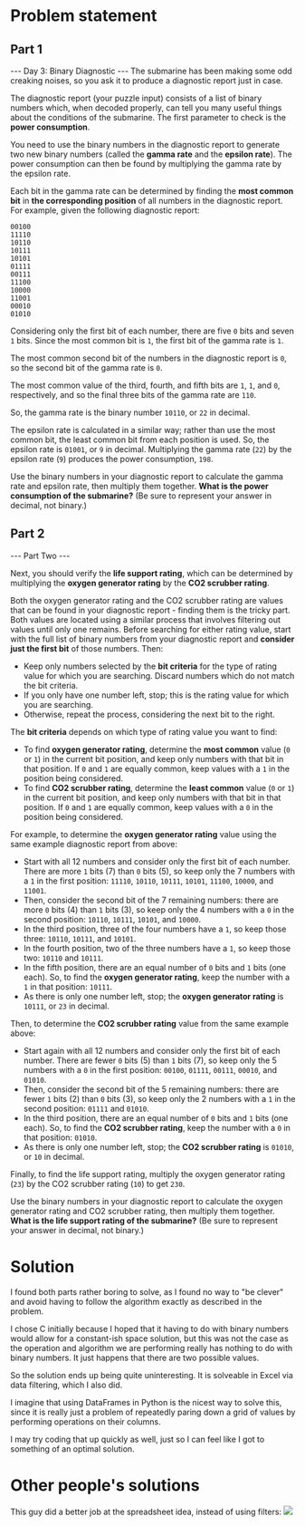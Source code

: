 # Problem statement
## Part 1
--- Day 3: Binary Diagnostic ---
The submarine has been making some odd creaking noises, so you ask it to
produce a diagnostic report just in case.

The diagnostic report (your puzzle input) consists of a list of binary numbers
which, when decoded properly, can tell you many useful things about the
conditions of the submarine. The first parameter to check is the **power
consumption**.

You need to use the binary numbers in the diagnostic report to generate two new
binary numbers (called the **gamma rate** and the **epsilon rate**). The power
consumption can then be found by multiplying the gamma rate by the epsilon
rate.

Each bit in the gamma rate can be determined by finding the **most common bit**
in **the corresponding position** of all numbers in the diagnostic report. For
example, given the following diagnostic report:
```
00100
11110
10110
10111
10101
01111
00111
11100
10000
11001
00010
01010
```
Considering only the first bit of each number, there are five `0` bits and
seven `1` bits. Since the most common bit is `1`, the first bit of the gamma
rate is `1`.

The most common second bit of the numbers in the diagnostic report is `0`, so
the second bit of the gamma rate is `0`.

The most common value of the third, fourth, and fifth bits are `1`, `1`, and
`0`, respectively, and so the final three bits of the gamma rate are `110`.

So, the gamma rate is the binary number `10110`, or `22` in decimal.

The epsilon rate is calculated in a similar way; rather than use the most
common bit, the least common bit from each position is used. So, the epsilon
rate is `01001`, or `9` in decimal. Multiplying the gamma rate (`22`) by the
epsilon rate (`9`) produces the power consumption, `198`.

Use the binary numbers in your diagnostic report to calculate the gamma rate
and epsilon rate, then multiply them together. **What is the power consumption
of the submarine?** (Be sure to represent your answer in decimal, not binary.)

## Part 2
--- Part Two ---

Next, you should verify the **life support rating**, which can be determined by
multiplying the **oxygen generator rating** by the **CO2 scrubber rating**.

Both the oxygen generator rating and the CO2 scrubber rating are values that
can be found in your diagnostic report - finding them is the tricky part. Both
values are located using a similar process that involves filtering out values
until only one remains. Before searching for either rating value, start with
the full list of binary numbers from your diagnostic report and **consider just
the first bit** of those numbers. Then:

- Keep only numbers selected by the **bit criteria** for the type of rating
  value for which you are searching. Discard numbers which do not match the bit
  criteria.
- If you only have one number left, stop; this is the rating value for which
  you are searching.
- Otherwise, repeat the process, considering the next bit to the right.

The **bit criteria** depends on which type of rating value you want to find:

- To find **oxygen generator rating**, determine the **most common** value (`0`
  or `1`) in the current bit position, and keep only numbers with that bit in
  that position. If `0` and `1` are equally common, keep values with a `1` in
  the position being considered.
- To find **CO2 scrubber rating**, determine the **least common** value (`0` or
  `1`) in the current bit position, and keep only numbers with that bit in that
  position.  If `0` and `1` are equally common, keep values with a `0` in the
  position being considered.

For example, to determine the **oxygen generator rating** value using the same
example diagnostic report from above:

- Start with all 12 numbers and consider only the first bit of each number.
  There are more `1` bits (7) than `0` bits (5), so keep only the 7 numbers
  with a `1` in the first position: `11110`, `10110`, `10111`, `10101`,
  `11100`, `10000`, and `11001`.
- Then, consider the second bit of the 7 remaining numbers: there are more `0`
  bits (4) than `1` bits (3), so keep only the 4 numbers with a `0` in the
  second position: `10110`, `10111`, `10101`, and `10000`.
- In the third position, three of the four numbers have a `1`, so keep those
  three: `10110`, `10111`, and `10101`.
- In the fourth position, two of the three numbers have a `1`, so keep those
  two: `10110` and `10111`.
- In the fifth position, there are an equal number of `0` bits and `1` bits
  (one each). So, to find the **oxygen generator rating**, keep the number with
  a `1` in that position: `10111`.
- As there is only one number left, stop; the **oxygen generator rating** is
  `10111`, or `23` in decimal.

Then, to determine the **CO2 scrubber rating** value from the same example above:

- Start again with all 12 numbers and consider only the first bit of each
  number. There are fewer `0` bits (5) than `1` bits (7), so keep only the 5
  numbers with a `0` in the first position: `00100`, `01111`, `00111`, `00010`,
  and `01010`.
- Then, consider the second bit of the 5 remaining numbers: there are fewer `1`
  bits (2) than `0` bits (3), so keep only the 2 numbers with a `1` in the
  second position: `01111` and `01010`.
- In the third position, there are an equal number of `0` bits and `1` bits
  (one each). So, to find the **CO2 scrubber rating**, keep the number with a
  `0` in that position: `01010`.
- As there is only one number left, stop; the **CO2 scrubber rating** is
  `01010`, or `10` in decimal.

Finally, to find the life support rating, multiply the oxygen generator rating
(`23`) by the CO2 scrubber rating (`10`) to get `230`.

Use the binary numbers in your diagnostic report to calculate the oxygen
generator rating and CO2 scrubber rating, then multiply them together. **What
is the life support rating of the submarine?** (Be sure to represent your
answer in decimal, not binary.)

# Solution
I found both parts rather boring to solve, as I found no way to "be clever" and
avoid having to follow the algorithm exactly as described in the problem.

I chose C initially because I hoped that it having to do with binary numbers
would allow for a constant-ish space solution, but this was not the case as the
operation and algorithm we are performing really has nothing to do with binary
numbers. It just happens that there are two possible values.

So the solution ends up being quite uninteresting. It is solveable in Excel via
data filtering, which I also did.

I imagine that using DataFrames in Python is the nicest way to solve this,
since it is really just a problem of repeatedly paring down a grid of values by
performing operations on their columns.

I may try coding that up quickly as well, just so I can feel like I got to
something of an optimal solution.

# Other people's solutions
This guy did a better job at the spreadsheet idea, instead of using filters:
![](https://i.redd.it/5i55dh5rvd381.png)
